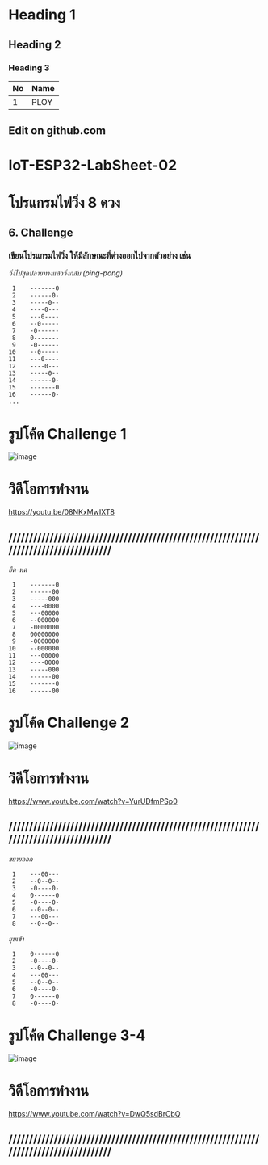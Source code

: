 # Heading 1
## Heading 2
### Heading 3

|No|Name
|--|----|
|1|PLOY|
## Edit on github.com

# IoT-ESP32-LabSheet-02
# โปรแกรมไฟวิ่ง 8 ดวง

## 6. Challenge

### เขียนโปรแกรมไฟวิ่ง ให้มีลักษณะที่ต่างออกไปจากตัวอย่าง เช่น
   
*วิ่งไปสุดปลายทางแล้ววิ่งกลับ (ping-pong)*
```
 1    -------0
 2    ------0-
 3    -----0--
 4    ----0---
 5    ---0----
 6    --0-----
 7    -0------
 8    0-------
 9    -0------
10    --0-----
11    ---0----
12    ----0---
13    -----0--
14    ------0-
15    -------0
16    ------0-
...
```
# รูปโค้ด Challenge 1
![image](https://user-images.githubusercontent.com/110808316/204341731-6edd21ec-3a37-4186-9f73-85ea70f7f2d9.png)

# วิดีโอการทำงาน
https://youtu.be/08NKxMwIXT8

## //////////////////////////////////////////////////////////////////////////////////////


*ยืด-หด*
```
 1    -------0
 2    ------00
 3    -----000
 4    ----0000
 5    ---00000
 6    --000000
 7    -0000000
 8    00000000
 9    -0000000
10    --000000
11    ---00000
12    ----0000
13    -----000
14    ------00
15    -------0
16    ------00
```
# รูปโค้ด Challenge 2
![image](https://user-images.githubusercontent.com/110808316/204342508-fbe74b0a-e31f-46ce-9fcf-ca61533d4d8a.png)

# วิดีโอการทำงาน
https://www.youtube.com/watch?v=YurUDfmPSp0


## //////////////////////////////////////////////////////////////////////////////////////

*ขยายออก*
```
 1    ---00---
 2    --0--0--
 3    -0----0-
 4    0------0
 5    -0----0-
 6    --0--0--
 7    ---00---
 8    --0--0--
```
*ยุบเข้า*
```
 1    0------0
 2    -0----0-
 3    --0--0--
 4    ---00---
 5    --0--0--
 6    -0----0-
 7    0------0
 8    -0----0-
```
# รูปโค้ด Challenge 3-4
![image](https://user-images.githubusercontent.com/110808316/204342672-6793c821-083a-4488-9975-66ad33656793.png)


# วิดีโอการทำงาน
https://www.youtube.com/watch?v=DwQ5sdBrCbQ


## //////////////////////////////////////////////////////////////////////////////////////


